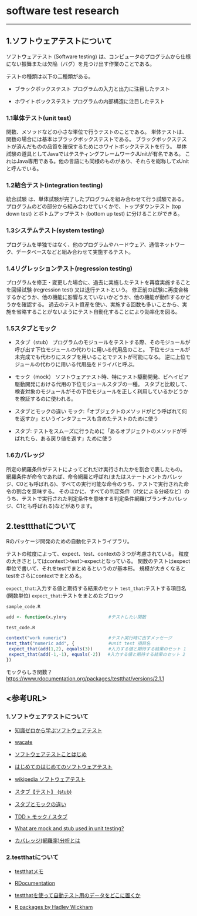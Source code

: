 # software test research

---

## 1.ソフトウェアテストについて

 ソフトウェアテスト (Software testing) は、コンピュータのプログラムから仕様にない振舞または欠陥（バグ）を見つけ出す作業のことである。

 テストの種類は以下の二種類がある。

 - ブラックボックステスト
  プログラムの入力と出力に注目したテスト

 - ホワイトボックステスト
  プログラムの内部構造に注目したテスト

 ### 1.1単体テスト(unit test)

 関数、メソッドなどの小さな単位で行うテストのことである。
 単体テストは、関数の場合には基本はブラックボックステストである。
 ブラックボックステストが済んだものの品質を確保するためにホワイトボックステストを行う。
 単体試験の道具としてJavaではテスティングフレームワークJUnitが有名である。
 これはJava専用である。他の言語にも同様のものがあり、それらを総称してxUnitと呼んでいる。

 ### 1.2結合テスト(integration testing)

 統合試験  は、単体試験が完了したプログラムを組み合わせて行う試験である。
 プログラムのどの部分から組み合わせていくかで、トップダウンテスト (top down test) とボトムアップテスト (bottom up test) に分けることができる。

 ### 1.3システムテスト(system testing)

 プログラムを単独ではなく、他のプログラムやハードウェア、通信ネットワーク、データベースなどと組み合わせて実施するテスト。
 
 ### 1.4リグレッションテスト(regression testing)

 プログラムを修正・変更した場合に、過去に実施したテストを再度実施することを回帰試験 (regression test) 又は退行テストという。
 修正前の試験に再度合格するかどうか、他の機能に影響与えていないかどうか、他の機能が動作するかどうかを確認する。
 過去のテスト資産を使い、実施する回数も多いことから、実施を省略することがないようにテスト自動化することにより効率化を図る。

 ### 1.5スタブとモック

 - スタブ（stub）
 プログラムのモジュールをテストする際、そのモジュールが呼び出す下位モジュールの代わりに用いる代用品のこと。
 下位モジュールが未完成でも代わりにスタブを用いることでテストが可能になる。
 逆に上位モジュールの代わりに用いる代用品をドライバと呼ぶ。

 - モック（mock）
 ソフトウェアテスト時、特にテスト駆動開発、ビヘイビア駆動開発における代用の下位モジュールスタブの一種。
 スタブと比較して、検査対象のモジュールがその下位モジュールを正しく利用しているかどうかを検証するのに使われる。
 
 - スタブとモックの違い
 モック:「オブジェクトのメソッドがどう呼ばれて何を返すか」というインタフェースも含めたテストのために使う

 - スタブ: テストをスムーズに行うために「あるオブジェクトのメソッドが呼ばれたら、ある戻り値を返す」ために使う

 ### 1.6カバレッジ

 所定の網羅条件がテストによってどれだけ実行されたかを割合で表したもの。
 網羅条件が命令であれば、命令網羅と呼ばれ(またはステートメントカバレッジ、C0とも呼ばれる)、すべての実行可能な命令のうち、テストで実行された命令の割合を意味する。
 そのほかに、すべての判定条件（if文による分岐など）のうち、テストで実行された判定条件を意味する判定条件網羅(ブランチカバレッジ、C1とも呼ばれる)などがあります。

## 2.testtthatについて

 Rのパッケージ開発のための自動化テストライブラリ。
 
 テストの粒度によって、expect、test、contextの３つが考慮されている。
 粒度の大きさとしてはcontext＞test＞expectとなっている。
 関数のテストはexpect単位で書いて、それをtestでまとめるというのが基本形。
 規模が大きくなるとtestをさらにcontextでまとめる。

 `expect_that`:入力する値と期待する結果のセット
 `test_that`:テストする項目名(関数単位)
 `expect_that`:テストをまとめたブロック
 
 `sample_code.R`

 ```R
 add <- function(x,y)x+y                #テストしたい関数
 ```

`test_code.R`

 ```R
 context("work numeric")                #テスト実行時に出すメッセージ
 test_that("numeric add", {             #unit test 項目名
  expect_that(add(1,2), equals(3))　　　 #入力する値と期待する結果のセット 1
  expect_that(add(-1,-1), equals(-2))　 #入力する値と期待する結果のセット 2
 })
 ```
モックらしき関数？
https://www.rdocumentation.org/packages/testthat/versions/2.1.1


## <参考URL>

 ### 1.ソフトウェアテストについて

 - [知識ゼロから学ぶソフトウェアテスト](https://qiita.com/kiyodori/items/94731da4cc3bcb5f6f2a)

 - [wacate](https://wacate.jp/)

 - [ソフトウェアテストことはじめ](https://www.slideshare.net/mhlyc/ss-53443695?ref=http://mhlyc.hatenablog.com/entry/2017/05/26/074749)

 - [はじめてのはじめてのソフトウェアテスト](https://www.slideshare.net/rinakume9/ss-63272759?ref=http://mhlyc.hatenablog.com/entry/2017/05/26/074749)

 - [wikipedia ソフトウェアテスト](https://ja.wikipedia.org/wiki/%E3%82%BD%E3%83%95%E3%83%88%E3%82%A6%E3%82%A7%E3%82%A2%E3%83%86%E3%82%B9%E3%83%88)

 - [スタブ【テスト】 (stub)](https://wa3.i-3-i.info/word14933.html)

 - [スタブとモックの違い](https://qiita.com/k5trismegistus/items/10ce381d29ab62ca0ea6)

 - [TDD > モック / スタブ](https://qiita.com/7of9/items/8e2cb2070f2b2ea4e5ec)

 - [What are mock and stub used in unit testing?](https://blog.morizyun.com/blog/mock-stub-outline-rspec-ruby/)

 - [カバレッジ(網羅率)分析とは](https://www.techmatrix.co.jp/t/quality/coverage.html)

 ### 2.testthatについて

 - [testthatメモ](https://dichika.hateblo.jp/entry/20140308/p1)

 - [RDocumentation](https://www.rdocumentation.org/packages/testthat/versions/2.1.1)

 - [testthatを使って自動テスト用のデータをどこに置くか](https://codeday.me/jp/qa/20190224/280068.html)

 - [R packages by Hadley Wickham](http://r-pkgs.had.co.nz/tests.html) 